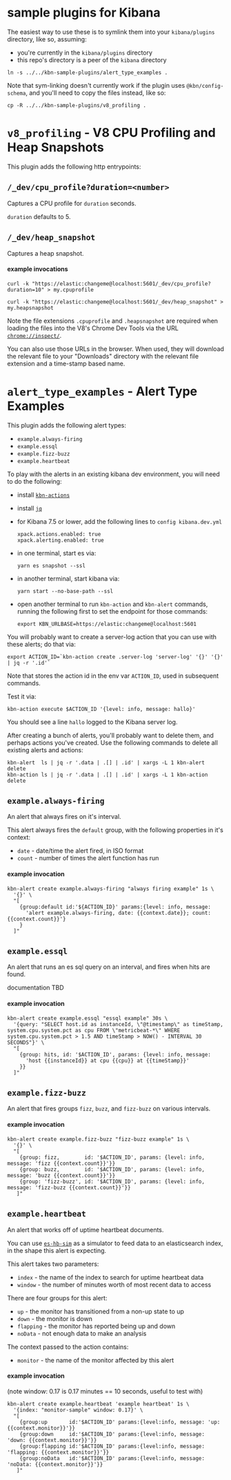 # sample plugins for Kibana

The easiest way to use these is to symlink them into your `kibana/plugins`
directory, like so, assuming:

- you're currently in the `kibana/plugins` directory
- this repo's directory is a peer of the `kibana` directory

```
ln -s ../../kbn-sample-plugins/alert_type_examples .
```

Note that sym-linking doesn't currently work if the plugin uses
`@kbn/config-schema`, and you'll need to copy the files instead, like so:

```
cp -R ../../kbn-sample-plugins/v8_profiling .
```


# `v8_profiling` - V8 CPU Profiling and Heap Snapshots

This plugin adds the following http entrypoints:

## `/_dev/cpu_profile?duration=<number>`

Captures a CPU profile for `duration` seconds.

`duration` defaults to 5.

## `/_dev/heap_snapshot`

Captures a heap snapshot.


#### example invocations

```
curl -k "https://elastic:changeme@localhost:5601/_dev/cpu_profile?duration=10" > my.cpuprofile

curl -k "https://elastic:changeme@localhost:5601/_dev/heap_snapshot" > my.heapsnapshot
```

Note the file extensions `.cpuprofile` and `.heapsnapshot` are required when
loading the files into the V8's Chrome Dev Tools via the URL 
[`chrome://inspect/`](chrome://inspect/).

You can also use those URLs in the browser.  When used, they will download
the relevant file to your "Downloads" directory with the relevant file
extension and a time-stamp based name.


# `alert_type_examples` - Alert Type Examples

This plugin adds the following alert types:

- `example.always-firing`
- `example.essql`
- `example.fizz-buzz`
- `example.heartbeat`

To play with the alerts in an existing kibana dev environment, you will need
to do the following:

- install [`kbn-actions`](https://github.com/pmuellr/kbn-action)

- install [`jq`](https://stedolan.github.io/jq/)

- for Kibana 7.5 or lower, add the following lines to `config kibana.dev.yml`

  ```
  xpack.actions.enabled: true
  xpack.alerting.enabled: true
  ```

- in one terminal, start es via:

  ```
  yarn es snapshot --ssl
  ```

- in another terminal, start kibana via:

  ```
  yarn start --no-base-path --ssl
  ```

- open another terminal to run `kbn-action` and `kbn-alert` commands,
  running the following first to set the endpoint for those commands:
  
  ```
  export KBN_URLBASE=https://elastic:changeme@localhost:5601
  ```

You will probably want to create a server-log action that you can use with these
alerts; do that via:

```
export ACTION_ID=`kbn-action create .server-log 'server-log' '{}' '{}' | jq -r '.id'`
```

Note that stores the action id in the env var `ACTION_ID`, used in subsequent commands.

Test it via:

```
kbn-action execute $ACTION_ID '{level: info, message: hallo}'
```

You should see a line `hallo` logged to the Kibana server log.

After creating a bunch of alerts, you'll probably want to delete them, and
perhaps actions you've created.  Use the following commands to delete all
existing alerts and actions:

```
kbn-alert  ls | jq -r '.data | .[] | .id' | xargs -L 1 kbn-alert  delete
kbn-action ls | jq -r '.data | .[] | .id' | xargs -L 1 kbn-action delete
```

## `example.always-firing`

An alert that always fires on it's interval.

This alert always fires the `default` group, with the following properties
in it's context:

- `date` - date/time the alert fired, in ISO format
- `count` - number of times the alert function has run

#### example invocation

```
kbn-alert create example.always-firing "always firing example" 1s \
  '{}' \
  "[
    {group:default id:'${ACTION_ID}' params:{level: info, message:
      'alert example.always-firing, date: {{context.date}}; count: {{context.count}}'}
    }
  ]" 
```

## `example.essql`

An alert that runs an es sql query on an interval, and fires when hits are
found.

documentation TBD

#### example invocation

```
kbn-alert create example.essql "essql example" 30s \
  '{query: "SELECT host.id as instanceId, \"@timestamp\" as timeStamp, system.cpu.system.pct as cpu FROM \"metricbeat-*\" WHERE system.cpu.system.pct > 1.5 AND timeStamp > NOW() - INTERVAL 30 SECONDS"}' \
  "[
    {group: hits, id: '$ACTION_ID', params: {level: info, message:
      'host {{instanceId}} at cpu {{cpu}} at {{timeStamp}}'
    }}
  ]"
```

## `example.fizz-buzz`

An alert that fires groups `fizz`, `buzz`, and `fizz-buzz` on various
intervals.

#### example invocation

```
kbn-alert create example.fizz-buzz "fizz-buzz example" 1s \
  '{}' \
  "[ 
    {group: fizz,        id: '$ACTION_ID', params: {level: info, message: 'fizz {{context.count}}'}}
    {group: buzz,        id: '$ACTION_ID', params: {level: info, message: 'buzz {{context.count}}'}}
    {group: 'fizz-buzz', id: '$ACTION_ID', params: {level: info, message: 'fizz-buzz {{context.count}}'}}
   ]"
```

## `example.heartbeat`

An alert that works off of uptime heartbeat documents.

You can use [`es-hb-sim`](https://github.com/pmuellr/es-hb-sim) as a simulator to feed data to an elasticsearch index, in the shape this alert is expecting.

This alert takes two parameters:

- `index` - the name of the index to search for uptime heartbeat data
- `window` - the number of minutes worth of most recent data to access

There are four groups for this alert:

- `up` - the monitor has transitioned from a non-up state to up
- `down` - the monitor is down
- `flapping` - the monitor has reported being up and down
- `noData` - not enough data to make an analysis

The context passed to the action contains:

- `monitor` - the name of the monitor affected by this alert 

#### example invocation

(note window: 0.17 is 0.17 minutes == 10 seconds, useful to test with)

```
kbn-alert create example.heartbeat 'example heartbeat' 1s \
  '{index: "monitor-sample" window: 0.17}' \
  "[
    {group:up       id:'$ACTION_ID' params:{level:info, message: 'up: {{context.monitor}}'}}
    {group:down     id:'$ACTION_ID' params:{level:info, message: 'down: {{context.monitor}}'}}
    {group:flapping id:'$ACTION_ID' params:{level:info, message: 'flapping: {{context.monitor}}'}}
    {group:noData   id:'$ACTION_ID' params:{level:info, message: 'noData: {{context.monitor}}'}}
   ]"
```
